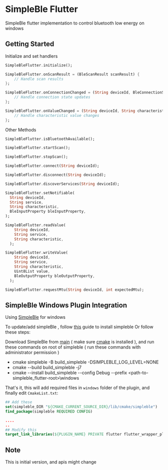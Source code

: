 # SimpleBle Flutter

SimpleBle flutter implementation to control bluetooth low energy on windows

## Getting Started

Initialize and set handlers

```dart
SimpleBleFlutter.initialize();

SimpleBleFlutter.onScanResult = (BleScanResult scanResult) {
    // Handle scan results
};

SimpleBleFlutter.onConnectionChanged = (String deviceId, BleConnectionState state) {
    // Handle connection state updates
};

SimpleBleFlutter.onValueChanged = (String deviceId, String characteristicId, Uint8List value) {
    // Handle characteristic value changes
};
```

Other Methods

```dart
SimpleBleFlutter.isBluetoothAvailable();

SimpleBleFlutter.startScan();

SimpleBleFlutter.stopScan();

SimpleBleFlutter.connect(String deviceId);

SimpleBleFlutter.disconnect(String deviceId);

SimpleBleFlutter.discoverServices(String deviceId);

SimpleBleFlutter.setNotifiable(
  String deviceId,
  String service,
  String characteristic,
  BleInputProperty bleInputProperty,
);

SimpleBleFlutter.readValue(
    String deviceId,
    String service,
    String characteristic,
  );

SimpleBleFlutter.writeValue(
    String deviceId,
    String service,
    String characteristic,
    Uint8List value,
    BleOutputProperty bleOutputProperty,
  );

SimpleBleFlutter.requestMtu(String deviceId, int expectedMtu);
```

## SimpleBle Windows Plugin Integration

Using [SimpleBle](https://github.com/OpenBluetoothToolbox/SimpleBLE) for windows

To update/add simpleBle , follow [this](https://simpleble.readthedocs.io/en/latest/simpleble/usage.html#installing-simpleble) guide to install simpleble Or follow these steps:

Download SimpleBle from [main](https://github.com/OpenBluetoothToolbox/SimpleBLE) ( make sure [cmake](https://cmake.org/download/) is installed ), and run these commands on root of simpleble ( run these commands with administrator permission )

- cmake simpleble -B build_simpleble -DSIMPLEBLE_LOG_LEVEL=NONE
- cmake --build build_simpleble -j7
- cmake --install build_simpleble --config Debug --prefix <path-to-simpleble_flutter-root>\windows

That's it, this will add required files in `windows` folder of the plugin, and finally edit `CmakeList.txt`:

```cmake
## Add these
set(simpleble_DIR "${CMAKE_CURRENT_SOURCE_DIR}/lib/cmake/simpleble")
find_package(simpleble REQUIRED CONFIG)

....
..
## Modify this
target_link_libraries(${PLUGIN_NAME} PRIVATE flutter flutter_wrapper_plugin simpleble::simpleble)
```

## Note

This is initial version, and apis might change
